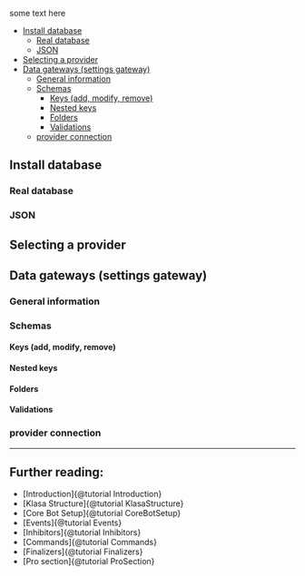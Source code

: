 some text here

- [Install database](#install-database)
  - [Real database](#real-database)
  - [JSON](#json)
- [Selecting a provider](#selecting-a-provider)
- [Data gateways (settings gateway)](#data-gateways-settings-gateway)
  - [General information](#general-information)
  - [Schemas](#schemas)
    - [Keys (add, modify, remove)](#keys-add-modify-remove)
    - [Nested keys](#nested-keys)
    - [Folders](#folders)
    - [Validations](#validations)
  - [provider connection](#provider-connection)


## Install database

### Real database

### JSON

## Selecting a provider

## Data gateways (settings gateway)

### General information

### Schemas

#### Keys (add, modify, remove)

#### Nested keys

#### Folders

#### Validations

### provider connection


---

Further reading:
---

- [Introduction]{@tutorial Introduction}
- [Klasa Structure]{@tutorial KlasaStructure}
- [Core Bot Setup]{@tutorial CoreBotSetup}
- [Events]{@tutorial Events}
- [Inhibitors]{@tutorial Inhibitors}
- [Commands]{@tutorial Commands}
- [Finalizers]{@tutorial Finalizers}
- [Pro section]{@tutorial ProSection}